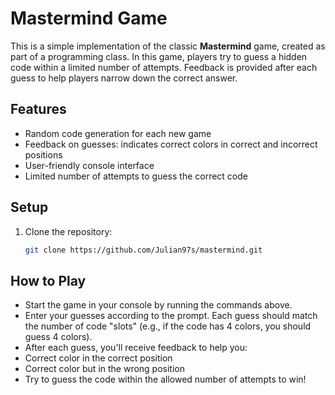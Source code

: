 # Mastermind Game

This is a simple implementation of the classic **Mastermind** game, created as part of a programming class.
In this game, players try to guess a hidden code within a limited number of attempts. 
Feedback is provided after each guess to help players narrow down the correct answer.

## Features

- Random code generation for each new game
- Feedback on guesses: indicates correct colors in correct and incorrect positions
- User-friendly console interface
- Limited number of attempts to guess the correct code

## Setup

1. Clone the repository:
   ```bash
   git clone https://github.com/Julian97s/mastermind.git


## How to Play

- Start the game in your console by running the commands above.
- Enter your guesses according to the prompt. Each guess should match the number of code "slots" (e.g., if the code has 4 colors, you should guess 4 colors).
- After each guess, you'll receive feedback to help you:
- Correct color in the correct position
- Correct color but in the wrong position
- Try to guess the code within the allowed number of attempts to win!
